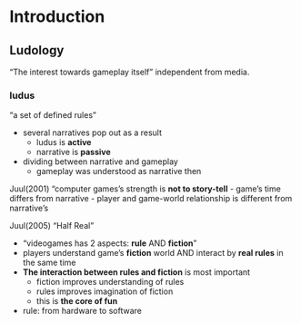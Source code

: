 <!-- META
{"title":"デジタルゲーム研究","link":"https://www.amazon.co.jp/%E3%83%87%E3%82%B8%E3%82%BF%E3%83%AB%E3%82%B2%E3%83%BC%E3%83%A0%E7%A0%94%E7%A9%B6-%E5%90%89%E7%94%B0-%E5%AF%9B/dp/4130101579","media":"book","tags":["game"],"short":{"en":"yoshida’s book for game studies","ja":"吉田寛氏のゲームスタディーズ本"},"importance":5,"hasPage":true,"createdAt":1726076083.566,"updatedAt":1726076695.298,"filename":"1726076083"}
META -->

# Introduction
## Ludology
“The interest towards gameplay itself” independent from media.

### ludus
“a set of defined rules”
- several narratives pop out as a result 
  - ludus is **active**
  - narrative is **passive**
- dividing between narrative and gameplay
    - gameplay was understood as narrative then

Juul(2001) “computer games’s strength is **not to story-tell**
    - game’s time differs from narrative
    - player and game-world relationship is different from narrative’s

Juul(2005) “Half Real”
- “videogames has 2 aspects: **rule** AND **fiction**”
- players understand game’s **fiction** world AND interact by **real rules** in the same time
- **The interaction between rules and fiction** is most important 
    - fiction improves understanding of rules
    - rules improves imagination of fiction 
    - this is **the core of fun**
- rule: from hardware to software
